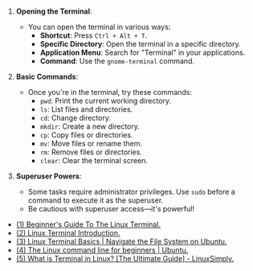 # 

1. **Opening the Terminal**:
   - You can open the terminal in various ways:
     - **Shortcut**: Press `Ctrl + Alt + T`.
     - **Specific Directory**: Open the terminal in a specific directory.
     - **Application Menu**: Search for "Terminal" in your applications.
     - **Command**: Use the `gnome-terminal` command.

2. **Basic Commands**:
   - Once you're in the terminal, try these commands:
     - `pwd`: Print the current working directory.
     - `ls`: List files and directories.
     - `cd`: Change directory.
     - `mkdir`: Create a new directory.
     - `cp`: Copy files or directories.
     - `mv`: Move files or rename them.
     - `rm`: Remove files or directories.
     - `clear`: Clear the terminal screen.

3. **Superuser Powers**:
   - Some tasks require administrator privileges. Use `sudo` before a command to execute it as the superuser.
   - Be cautious with superuser access—it's powerful!

- [(1) Beginner's Guide To The Linux Terminal.](https://www.youtube.com/watch?v=s3ii48qYBxA.)
- [(2) Linux Terminal Introduction.](https://www.youtube.com/watch?v=SkB-eRCzWIU.)
- [(3) Linux Terminal Basics | Navigate the File System on Ubuntu.](https://www.youtube.com/watch?v=jgcXclSXnVo.)
- [(4) The Linux command line for beginners | Ubuntu.](https://ubuntu.com/tutorials/command-line-for-beginners.)
- [(5) What is Terminal in Linux? [The Ultimate Guide] - LinuxSimply.](https://linuxsimply.com/what-is-terminal-in-linux/.)
 